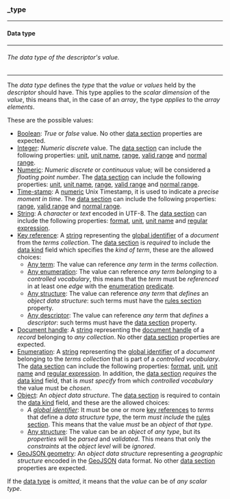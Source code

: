 ### _type

------

#### Data type

------

###### The data type of the descriptor's value.

------

The *data type* defines the *type* that the *value* or *values* held by the *descriptor* should have. This type applies to the *scalar dimension* of the *value*, this means that, in the case of an *array*, the type *applies* to the *array elements*.

These are the possible values:

- [Boolean](_type_boolean): *True* or *false* value. No other [data section](_data) properties are expected.
- [Integer](_type_integer): *Numeric discrete* value. The [data section](_data) can include the following properties: [unit](_unit), [unit name](_unit-name), [range](_range), [valid range](_valid-range) and [normal range](_normal-range).
- [Numeric](_type_number): *Numeric discrete* or *continuous* value; will be considered a *floating point number*. The [data section](_data) can include the following properties: [unit](_unit), [unit name](_unit-name), [range](_range), [valid range](_valid-range) and [normal range](_normal-range).
- [Time-stamp](_type_number_timestamp): A [numeric](_type_number) Unix Timestamp, it is used to indicate a *precise moment in time*. The [data section](_data) can include the following properties: [range](_range), [valid range](_valid-range) and [normal range](_normal-range).
- [String](_type_string): A *character* or *text* encoded in UTF-8. The [data section](_data) can include the following properties: [format](_format), [unit](_unit), [unit name](_unit-name) and [regular expression](_regexp).
- [Key reference](_type_string_key): A [string](_type_string) representing the [global identifier](_gid) of a *document* from the *terms collection*. The [data section](_data) is *required* to include the [data kind](_kind) field which specifies the *kind of term*, these are the allowed choices:
    - [Any term](_any-term): The value can reference *any term* in the *terms collection*.
    - [Any enumeration](_any-enum): The value can reference *any term* *belonging* to a *controlled vocabulary*, this means that the *term* must be *referenced* in at least one *edge* with the [enumeration](_predicate_enum-of) [predicate](_predicate).
    - [Any structure](_any-object): The value can reference *any term* that *defines* an *object data structure*: such terms must have the [rules section](_rule) property.
    - [Any descriptor](_any-descriptor): The value can reference *any term* that *defines* a *descriptor*: such terms must have the [data section](_data) property.
- [Document handle](_type_string_handle): A [string](_type_string) representing the [document handle](_id) of a *record* belonging to *any collection*. No other [data section](_data) properties are expected.
- [Enumeration](_type_string_enum): A [string](_type_string) representing the [global identifier](_gid) of a *document* belonging to the *terms collection* that is part of a *controlled vocabulary*. The [data section](_data) can include the following properties: [format](_format), [unit](_unit), [unit name](_unit-name) and [regular expression](_regexp). In addition, the [data section](_data) *requires* the [data kind](_kind) field, that is *must* *specify* from which *controlled vocabulary* the value must be *chosen*.
- [Object](_type_object): An *object data structure*. The [data section](_data) is required to contain the [data kind](_kind) field, and these are the allowed choices:
    - *A [global identifier](_gid)*: It must be one or more [key references](_type_string_key) to *terms* that define a *data structure type*, the term *must include* the [rules section](_rule). This means that the value *must* be an *object* of *that type*.
    - [Any structure](_any-object): The value can be an *object* of *any type*, but its *properties* will be *parsed* and *validated*. This means that only the *constraints* at the *object level* will be *ignored*.
- [GeoJSON geometry](_type_geo-json): An *object data structure* representing a *geographic structure* encoded in the [GeoJSON](https://geojson.org) data format. No other [data section](_data) properties are expected.

If the [data type](_type) is *omitted*, it means that the *value* can be of *any scalar type*.